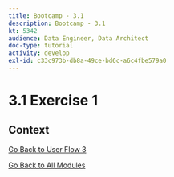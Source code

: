 ```yaml
---
title: Bootcamp - 3.1
description: Bootcamp - 3.1
kt: 5342
audience: Data Engineer, Data Architect
doc-type: tutorial
activity: develop
exl-id: c33c973b-db8a-49ce-bd6c-a6c4fbe579a0
---
```

# 3.1 Exercise 1

## Context

[Go Back to User Flow 3](./uc3.md)

[Go Back to All Modules](./../../overview.md)
